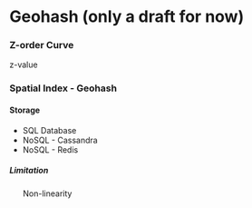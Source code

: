# Geohash (only a draft for now)

### Z-order Curve
z-value

### Spatial Index - Geohash
#### Storage
<ul>
    <li>SQL Database</li>
    <li>NoSQL - Cassandra</li>
    <li>NoSQL - Redis</li>
</ul>

##### Limitation
<ul>Non-linearity</ul>

